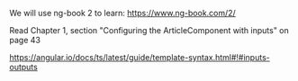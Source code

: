 We will use ng-book 2 to learn: https://www.ng-book.com/2/

Read Chapter 1, section "Configuring the ArticleComponent with inputs" on page 43

https://angular.io/docs/ts/latest/guide/template-syntax.html#!#inputs-outputs